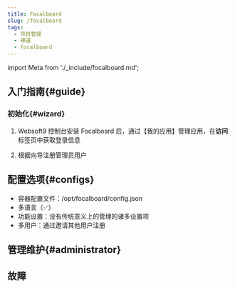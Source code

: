 ```yaml
---
title: Focalboard
slug: /focalboard
tags:
  - 项目管理
  - 禅道
  - focalboard
---
```


import Meta from './_include/focalboard.md';

<Meta name="meta" />

## 入门指南{#guide}

### 初始化{#wizard}

1. Websoft9 控制台安装 Focalboard 后，通过【我的应用】管理应用，在**访问**标签页中获取登录信息

2. 根据向导注册管理员用户

## 配置选项{#configs}

- 容器配置文件：/opt/focalboard/config.json
- 多语言（✅）
- 功能设置：没有传统意义上的管理的诸多设置项
- 多用户：通过邀请其他用户注册

## 管理维护{#administrator}


## 故障

